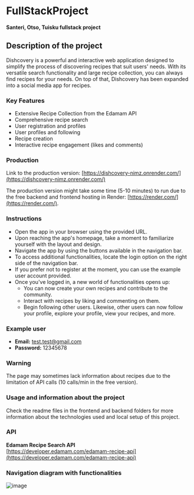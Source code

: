 # FullStackProject


**Santeri, Otso, Tuisku fullstack project**

## Description of the project

Dishcovery is a powerful and interactive web application designed to simplify the process of discovering recipes that suit users' needs.
With its versatile search functionality and large recipe collection, you can always find recipes for your needs. On top of that, Dishcovery has been expanded into a social media app for recipes.

### Key Features
- Extensive Recipe Collection from the Edamam API
- Comprehensive recipe search
- User registration and profiles
- User profiles and following
- Recipe creation
- Interactive recipe engagement (likes and comments)

### Production
Link to the production version: [https://dishcovery-nimz.onrender.com/](https://dishcovery-nimz.onrender.com/)

The production version might take some time (5-10 minutes) to run due to the free backend and frontend hosting in Render: [https://render.com/](https://render.com/).

### Instructions
- Open the app in your browser using the provided URL.
- Upon reaching the app's homepage, take a moment to familiarize yourself with the layout and design.
- Navigate the app by using the buttons available in the navigation bar.
- To access additional functionalities, locate the login option on the right side of the navigation bar.
- If you prefer not to register at the moment, you can use the example user account provided.
- Once you've logged in, a new world of functionalities opens up:
   - You can now create your own recipes and contribute to the community.
   - Interact with recipes by liking and commenting on them.
   - Begin following other users. Likewise, other users can now follow your profile, explore your profile, view your recipes, and more.

### Example user
- **Email:** test.test@gmail.com
- **Password:** 12345678

### Warning
The page may sometimes lack information about recipes due to the limitation of API calls (10 calls/min in the free version).

### Usage and information about the project
Check the readme files in the frontend and backend folders for more information about the technologies used and local setup of this project.

### API
**Edamam Recipe Search API**\
[https://developer.edamam.com/edamam-recipe-api](https://developer.edamam.com/edamam-recipe-api)

### Navigation diagram with functionalities
![image](https://github.com/tuiskuk/FullStackProject/assets/124632924/f5d54fc1-d87b-4990-8c39-de06283b69b9)
